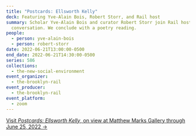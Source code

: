 ```yaml
---
title: "Postcards: Ellsworth Kelly"
deck: Featuring Yve-Alain Bois, Robert Storr, and Rail host
summary: Scholar Yve-Alain Bois and curator Robert Storr join Rail host for a
  conversation. We conclude with a poetry reading.
people:
  - person: yve-alain-bois
  - person: robert-storr
date: 2022-06-21T13:00:00-0500
end_date: 2022-06-21T14:30:00-0500
series: 586
collections:
  - the-new-social-environment
event_organizer:
  - the-brooklyn-rail
event_producer:
  - the-brooklyn-rail
event_platform:
  - zoom
---
```

[Visit *Postcards: Ellsworth Kelly*, on view at Matthew Marks Gallery through June 25, 2022 →](https://matthewmarks.com/exhibitions/ellsworth-kelly-postcards/)